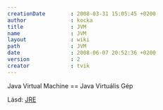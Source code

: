 ```yaml
---
creationDate        : 2008-03-31 15:05:45 +0200 
author              : kocka 
title               : JVM 
name                : JVM 
layout              : wiki 
path                : JVM 
date                : 2008-06-07 20:52:36 +0200 
version             : 2 
creator             : tvik 
---
```

Java Virtual Machine == Java Virtuális Gép

Lásd: [JRE](JRE.html)
